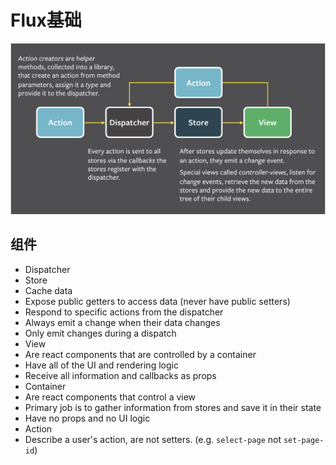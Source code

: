 # Flux基础

![flux_detail.png](../assets/flux_detail.png)

## 组件
+  Dispatcher
+  Store
  +  Cache data
  +  Expose public getters to access data (never have public setters)
  +  Respond to specific actions from the dispatcher
  +  Always emit a change when their data changes
  +  Only emit changes during a dispatch
+  View
  +  Are react components that are controlled by a container
  +  Have all of the UI and rendering logic
  +  Receive all information and callbacks as props
+  Container
  +  Are react components that control a view
  +  Primary job is to gather information from stores and save it in their state
  +  Have no props and no UI logic
+  Action
  +  Describe a user's action, are not setters. (e.g. `select-page` not `set-page-id`)